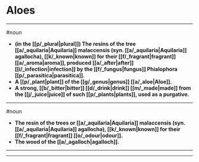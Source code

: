 # Aloes
---
#noun
- **(in the [[p/_plural|plural]]) The resins of the tree [[a/_aquilaria|Aquilaria]] malaccensis (syn. [[a/_aquilaria|Aquilaria]] agallocha), [[k/_known|known]] for their [[f/_fragrant|fragrant]] [[a/_aroma|aroma]], produced [[a/_after|after]] [[i/_infection|infection]] by the [[f/_fungus|fungus]] Phialophora [[p/_parasitica|parasitica]].**
- **A [[p/_plant|plant]] of the [[g/_genus|genus]] [[a/_aloe|Aloe]].**
- **A strong, [[b/_bitter|bitter]] [[d/_drink|drink]] [[m/_made|made]] from the [[j/_juice|juice]] of such [[p/_plants|plants]], used as a purgative.**
---
#noun
- **The resin of the trees or [[a/_aquilaria|Aquilaria]] malaccensis (syn. [[a/_aquilaria|Aquilaria]] agallocha), [[k/_known|known]] for their [[f/_fragrant|fragrant]] [[o/_odour|odour]].**
- **The wood of the [[a/_agalloch|agalloch]].**
---
---
